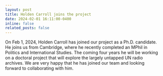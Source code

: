 ```yaml
---
layout: post
title: Holden Carroll joins the project
date: 2024-02-01 16:11:00-0400
inline: false
related_posts: false
---
```


On Feb 1, 2024, Holden Carroll has joined our project as a Ph.D. candidate. He joins us from Cambridge, where he recently completed an MPhil in Politics and International Studies. The coming four years he will be working on a doctoral project that will explore the largely untapped UN radio archives. We are very happy that he has joined our team and looking forward to collaborating with him.
